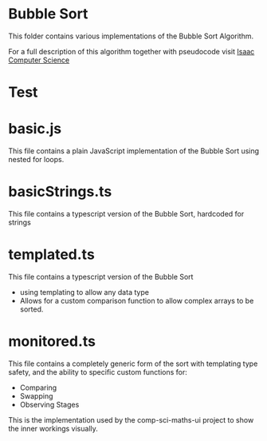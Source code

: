# Bubble Sort

This folder contains various implementations of the Bubble Sort Algorithm.

For a full description of this algorithm together with pseudocode visit [Isaac Computer Science](https://isaaccomputerscience.org/concepts/dsa_search_bubble)

# Test

# basic.js

This file contains a plain JavaScript implementation of the Bubble Sort using nested for loops.

# basicStrings.ts

This file contains a typescript version of the Bubble Sort, hardcoded for strings

# templated.ts

This file contains a typescript version of the Bubble Sort

- using templating to allow any data type
- Allows for a custom comparison function to allow complex arrays to be sorted.

# monitored.ts

This file contains a completely generic form of the sort with templating type safety, and the ability to specific custom functions for:

- Comparing
- Swapping
- Observing Stages

This is the implementation used by the comp-sci-maths-ui project to show the inner workings visually.
